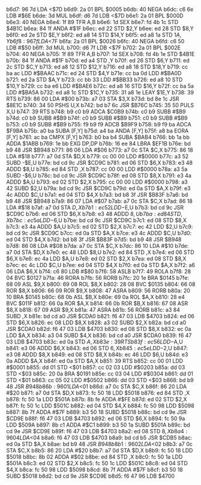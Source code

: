 b6d7: 96 7d     LDA    <$7D
b6d9: 2a 01     BPL    $0005
b6db: 40        NEGA
b6dc: c6 6e     LDB    #$6E
b6de: 3d        MUL
b6df: d6 7d     LDB    <$7D
b6e1: 2a 01     BPL    $000D
b6e3: 40        NEGA
b6e4: 1f 89     TFR    A,B
b6e6: 1d        SEX
b6e7: fd 4b 1c  STD    $4B1C
b6ea: 84 1f     ANDA   #$1F
b6ec: ed 22     STD    $2,Y
b6ee: ed 28     STD    $8,Y
b6f0: ed 2e     STD    $E,Y
b6f2: ed a8 14  STD    $14,Y
b6f5: ed a8 1a  STD    $1A,Y
b6f8: 96 7f     LDA    <$7F
b6fa: 2a 01     BPL    $0026
b6fc: 40        NEGA
b6fd: c6 50     LDB    #$50
b6ff: 3d        MUL
b700: d6 7f     LDB    <$7F
b702: 2a 01     BPL    $002E
b704: 40        NEGA
b705: 1f 89     TFR    A,B
b707: 1d        SEX
b708: fd 4b 1e  STD    $4B1E
b70b: 84 1f     ANDA   #$1F
b70d: ed a4     STD    ,Y
b70f: ed 26     STD    $6,Y
b711: ed 2c     STD    $C,Y
b713: ed a8 12  STD    $12,Y
b716: ed a8 18  STD    $18,Y
b719: cc ba ac  LDD    #$BAAC
b71c: ed 24     STD    $4,Y
b71e: cc ba 0d  LDD    #$BA0D
b721: ed 2a     STD    $A,Y
b723: cc bb 33  LDD    #$BB33
b726: ed a8 10  STD    $10,Y
b729: cc ba e6  LDD    #$BAE6
b72c: ed a8 16  STD    $16,Y
b72f: cc ba 5a  LDD    #$BA5A
b732: ed a8 1c  STD    $1C,Y
b735: 31 a8 1e  LEAY   $1E,Y
b738: 39        RTS
b739: 86 00     LDA    #$00
b73b: a7 03     STA    $3,X
b73d: bd 8e 1c  JSR    $8E1C
b740: 34 50     PSHS   U,X
b742: bd b7 6c  JSR    $B76C
b745: 35 50     PULS   X,U
b747: 39        RTS
b748: b9 c0 b9  ADCA   $C0B9
b74b: c0 b9     SUBB   #$B9
b74d: c0 b9     SUBB   #$B9
b74f: c0 b9     SUBB   #$B9
b751: c0 b9     SUBB   #$B9
b753: c0 b9     SUBB   #$B9
b755: f9 b9 f9  ADCB   $B9F9
b758: b9 f9 ba  ADCA   $F9BA
b75b: a0 ba     SUBA   [F,Y]
b75d: a4 ba     ANDA   [F,Y]
b75f: a8 ba     EORA   [F,Y]
b761: ac ba     CMPX   [F,Y]
b763: b0 ba b4  SUBA   $BAB4
b766: bb 1a bb  ADDA   $1ABB
b769: 1e bb     EXG    DP,DP
b76b: 16 ee 84  LBRA   $EF1B
b76e: bd b9 48  JSR    $B948
b771: 86 06     LDA    #$06
b773: a7 0c     STA    $C,X
b775: 86 18     LDA    #$18
b777: a7 0d     STA    $D,X
b779: cc 00 00  LDD    #$0000
b77c: a3 52     SUBD   -$E,U
b77e: bd cd 9c  JSR    $CD9C
b781: ed 06     STD    $6,X
b783: e3 48     ADDD   $8,U
b785: ed 84     STD    ,X
b787: cc 00 00  LDD    #$0000
b78a: a3 5a     SUBD   -$6,U
b78c: bd cd 9c  JSR    $CD9C
b78f: ed 08     STD    $8,X
b791: e3 4a     ADDD   $A,U
b793: ed 02     STD    $2,X
b795: cc 00 00  LDD    #$0000
b798: a3 42     SUBD   $2,U
b79a: bd cd 9c  JSR    $CD9C
b79d: ed 0a     STD    $A,X
b79f: e3 4c     ADDD   $C,U
b7a1: ed 04     STD    $4,X
b7a3: bd b8 3f  JSR    $B83F
b7a6: bd b9 48  JSR    $B948
b7a9: 86 07     LDA    #$07
b7ab: a7 0c     STA    $C,X
b7ad: 86 18     LDA    #$18
b7af: a7 0d     STA    $D,X
b7b1: ec 52     LDD    -$E,U
b7b3: bd cd 9c  JSR    $CD9C
b7b6: ed 06     STD    $6,X
b7b8: e3 48     ADDD   $8,U
b7ba: ed 84     STD    ,X
b7bc: ec 5a     LDD    -$6,U
b7be: bd cd 9c  JSR    $CD9C
b7c1: ed 08     STD    $8,X
b7c3: e3 4a     ADDD   $A,U
b7c5: ed 02     STD    $2,X
b7c7: ec 42     LDD    $2,U
b7c9: bd cd 9c  JSR    $CD9C
b7cc: ed 0a     STD    $A,X
b7ce: e3 4c     ADDD   $C,U
b7d0: ed 04     STD    $4,X
b7d2: bd b8 3f  JSR    $B83F
b7d5: bd b9 48  JSR    $B948
b7d8: 86 08     LDA    #$08
b7da: a7 0c     STA    $C,X
b7dc: 86 10     LDA    #$10
b7de: a7 0d     STA    $D,X
b7e0: ec 48     LDD    $8,U
b7e2: ed 84     STD    ,X
b7e4: ed 06     STD    $6,X
b7e6: ec 4a     LDD    $A,U
b7e8: ed 02     STD    $2,X
b7ea: ed 08     STD    $8,X
b7ec: ec 4c     LDD    $C,U
b7ee: ed 04     STD    $4,X
b7f0: ed 0a     STD    $A,X
b7f2: a6 06     LDA    $6,X
b7f4: c6 80     LDB    #$80
b7f6: 58        ASLB
b7f7: 49        ROLA
b7f8: 28 04     BVC    $0127
b7fa: 46        RORA
b7fb: 56        RORB
b7fc: 20 1e     BRA    $0145
b7fe: 68 09     ASL    $9,X
b800: 69 08     ROL    $8,X
b802: 28 08     BVC    $0135
b804: 66 08     ROR    $8,X
b806: 66 09     ROR    $9,X
b808: 47        ASRA
b809: 56        RORB
b80a: 20 10     BRA    $0145
b80c: 68 0b     ASL    $B,X
b80e: 69 0a     ROL    $A,X
b810: 28 e4     BVC    $011F
b812: 66 0a     ROR    $A,X
b814: 66 0b     ROR    $B,X
b816: 67 08     ASR    $8,X
b818: 67 09     ASR    $9,X
b81a: 47        ASRA
b81b: 56        RORB
b81c: a3 84     SUBD   ,X
b81e: bd cd a0  JSR    $CDA0
b821: f6 47 03  LDB    $4703
b824: ed 06     STD    $6,X
b826: ec 08     LDD    $8,X
b828: a3 02     SUBD   $2,X
b82a: bd cd a0  JSR    $CDA0
b82d: f6 47 03  LDB    $4703
b830: ed 08     STD    $8,X
b832: ec 0a     LDD    $A,X
b834: a3 04     SUBD   $4,X
b836: bd cd a0  JSR    $CDA0
b839: f6 47 03  LDB    $4703
b83c: ed 0a     STD    $A,X
b83e: 39        RTS
b83f: ec 56     LDD    -$A,U
b841: e3 06     ADDD   $6,X
b843: ed 06     STD    $6,X
b845: ec 5e     LDD    -$2,U
b847: e3 08     ADDD   $8,X
b849: ed 08     STD    $8,X
b84b: ec 46     LDD    $6,U
b84d: e3 0a     ADDD   $A,X
b84f: ed 0a     STD    $A,X
b851: 39        RTS
b852: cc 00 01  LDD    #$0001
b855: dd 01     STD    <$01
b857: cc 02 03  LDD    #$0203
b85a: dd 03     STD    <$03
b85c: 20 0a     BRA    $0191
b85e: cc 03 04  LDD    #$0304
b861: dd 01     STD    <$01
b863: cc 05 02  LDD    #$0502
b866: dd 03     STD    <$03
b868: bd b9 48  JSR    $B948
b86b: 96 01     LDA    <$01
b86d: a7 0c     STA    $C,X
b86f: 86 20     LDA    #$20
b871: a7 0d     STA    $D,X
b873: fc 50 18  LDD    $5018
b876: ed 84     STD    ,X
b878: fc 50 1a  LDD    $501A
b87b: 8b fe     ADDA   #$FE
b87d: ed 02     STD    $2,X
b87f: fc 50 1c  LDD    $501C
b882: ed 04     STD    $4,X
b884: fc 50 98  LDD    $5098
b887: 8b 7f     ADDA   #$7F
b889: b3 50 18  SUBD   $5018
b88c: bd cd 9e  JSR    $CD9E
b88f: f6 47 03  LDB    $4703
b892: ed 06     STD    $6,X
b894: fc 50 9a  LDD    $509A
b897: 8b c1     ADDA   #$C1
b899: b3 50 1a  SUBD   $501A
b89c: bd cd 9e  JSR    $CD9E
b89f: f6 47 03  LDB    $4703
b8a2: ed 08     STD    $8,X
b8a4: 96 04     LDA    <$04
b8a6: f6 47 03  LDB    $4703
b8a9: bd cd b5  JSR    $CDB5
b8ac: ed 0a     STD    $A,X
b8ae: bd b9 48  JSR    $B948
b8b1: 96 02     LDA    <$02
b8b3: a7 0c     STA    $C,X
b8b5: 86 20     LDA    #$20
b8b7: a7 0d     STA    $D,X
b8b9: fc 50 18  LDD    $5018
b8bc: 8b 02     ADDA   #$02
b8be: ed 84     STD    ,X
b8c0: fc 50 1a  LDD    $501A
b8c3: ed 02     STD    $2,X
b8c5: fc 50 1c  LDD    $501C
b8c8: ed 04     STD    $4,X
b8ca: fc 50 98  LDD    $5098
b8cd: 8b 7f     ADDA   #$7F
b8cf: b3 50 18  SUBD   $5018
b8d2: bd cd 9e  JSR    $CD9E
b8d5: f6 47 96  LDB    $4700
